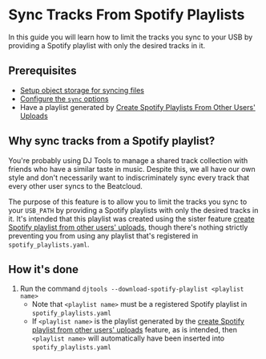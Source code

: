# Sync Tracks From Spotify Playlists

In this guide you will learn how to limit the tracks you sync to your USB by providing a Spotify playlist with only the desired tracks in it.

## Prerequisites

* [Setup object storage for syncing files](setup_object_storage.md)
* [Configure the `sync` options](../tutorials/getting_started/configuration.md#sync-config)
* Have a playlist generated by [Create Spotify Playlists From Other Users' Uploads](spotify_playlist_from_upload.md)

## Why sync tracks from a Spotify playlist?
You're probably using DJ Tools to manage a shared track collection with friends who have a similar taste in music. Despite this, we all have our own style and don't necessarily want to indiscriminately sync every track that every other user syncs to the Beatcloud.

The purpose of this feature is to allow you to limit the tracks you sync to your `USB_PATH` by providing a Spotify playlists with only the desired tracks in it. It's intended that this playlist was created using the sister feature [create Spotify playlist from other users' uploads](spotify_playlist_from_upload.md), though there's nothing strictly preventing you from using any playlist that's registered in `spotify_playlists.yaml`.

## How it's done

1. Run the command `djtools --download-spotify-playlist <playlist name>`
    - Note that `<playlist name>` must be a registered Spotify playlist in `spotify_playlists.yaml`
    - If `<playlist name>` is the playlist generated by the [create Spotify playlist from other users' uploads](spotify_playlist_from_upload.md) feature, as is intended, then `<playlist name>` will automatically have been inserted into `spotify_playlists.yaml`
